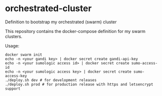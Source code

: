 # orchestrated-cluster
Definition to bootstrap my orchestrated (swarm) cluster

This repository contains the docker-compose definition for my swarm clusters.

Usage:

```
docker swarm init
echo -n <your gandi key> | docker secret create gandi-api-key
echo -n <your sumologic access id> | docker secret create sumo-access-id
echo -n <your sumologic access key> | docker secret create sumo-access-key
./deploy.sh dev # for development releases
./deploy.sh prod # for production release with https and letsencrypt support
```
